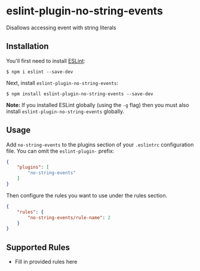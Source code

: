 # eslint-plugin-no-string-events

Disallows accessing event with string literals

## Installation

You'll first need to install [ESLint](http://eslint.org):

```
$ npm i eslint --save-dev
```

Next, install `eslint-plugin-no-string-events`:

```
$ npm install eslint-plugin-no-string-events --save-dev
```

**Note:** If you installed ESLint globally (using the `-g` flag) then you must also install `eslint-plugin-no-string-events` globally.

## Usage

Add `no-string-events` to the plugins section of your `.eslintrc` configuration file. You can omit the `eslint-plugin-` prefix:

```json
{
    "plugins": [
        "no-string-events"
    ]
}
```


Then configure the rules you want to use under the rules section.

```json
{
    "rules": {
        "no-string-events/rule-name": 2
    }
}
```

## Supported Rules

* Fill in provided rules here





